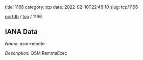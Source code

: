 title: 1166
category: tcp
date: 2022-02-10T22:46:10
slug: tcp/1166

[portdb](/) / [tcp](/category/tcp.html) / 1166


## IANA Data

_Name:_ qsm-remote

_Description:_ QSM RemoteExec

